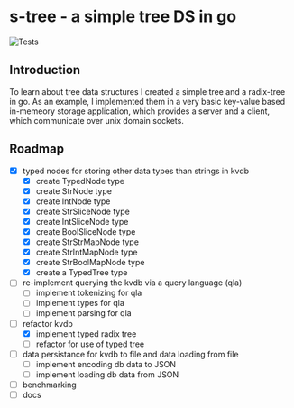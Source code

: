 # s-tree - a simple tree DS in go

![Tests](https://github.com/philmish/s-tree/actions/workflows/go.yml/badge.svg)

## Introduction
To learn about tree data structures I created a simple tree and
a radix-tree in go. As an example, I implemented them in a very basic
key-value based in-memeory storage application, which provides a server and
a client, which communicate over unix domain sockets.

## Roadmap

- [x] typed nodes for storing other data types than strings in kvdb
    - [x] create TypedNode type
    - [x] create StrNode type
    - [x] create IntNode type
    - [x] create StrSliceNode type
    - [x] create IntSliceNode type
    - [x] create BoolSliceNode type
    - [x] create StrStrMapNode type
    - [x] create StrIntMapNode type
    - [x] create StrBoolMapNode type
    - [x] create a TypedTree type
- [ ] re-implement querying the kvdb via a query language (qla)
    - [ ] implement tokenizing for qla
    - [ ] implement types for qla
    - [ ] implement parsing for qla
- [ ] refactor kvdb
    - [x] implement typed radix tree
    - [ ] refactor for use of typed tree
- [ ] data persistance for kvdb to file and data loading from file 
    - [ ] implement encoding db data to JSON
    - [ ] implement loading db data from JSON
- [ ] benchmarking
- [ ] docs
